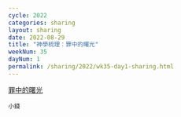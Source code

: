 ```yaml
---
cycle: 2022
categories: sharing
layout: sharing
date: 2022-08-29
title: "神學梳理：罪中的曙光"
weekNum: 35
dayNum: 1
permalink: /sharing/2022/wk35-day1-sharing.html
---
```


[罪中的曙光](https://eccseattle.github.io/media/sharing/2022/wk035/2022-08-29-bin.m4a)

`小錢`
